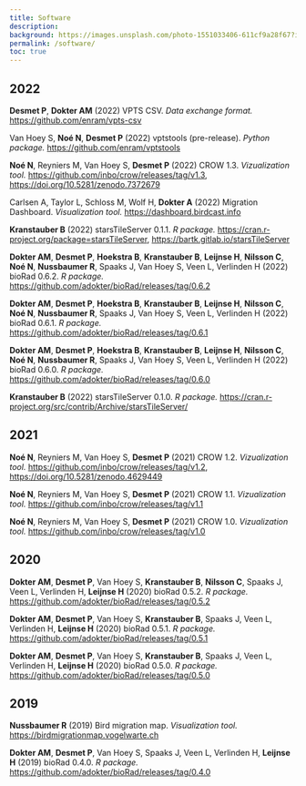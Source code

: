 ```yaml
---
title: Software
description: 
background: https://images.unsplash.com/photo-1551033406-611cf9a28f67?ixlib=rb-1.2.1&ixid=eyJhcHBfaWQiOjEyMDd9&auto=format&fit=crop&w=1000
permalink: /software/
toc: true
---
```


## 2022

**Desmet P**, **Dokter AM** (2022) VPTS CSV. _Data exchange format._ <https://github.com/enram/vpts-csv>

Van Hoey S, **Noé N**, **Desmet P** (2022) vptstools (pre-release). _Python package._ <https://github.com/enram/vptstools>

**Noé N**, Reyniers M, Van Hoey S, **Desmet P** (2022) CROW 1.3. _Vizualization tool._ <https://github.com/inbo/crow/releases/tag/v1.3>, <https://doi.org/10.5281/zenodo.7372679>

Carlsen A, Taylor L, Schloss M, Wolf H, **Dokter A** (2022) Migration Dashboard. _Visualization tool._ <https://dashboard.birdcast.info>

**Kranstauber B** (2022) starsTileServer 0.1.1. _R package._ <https://cran.r-project.org/package=starsTileServer>, <https://bartk.gitlab.io/starsTileServer>

**Dokter AM**, **Desmet P**, **Hoekstra B**, **Kranstauber B**, **Leijnse H**, **Nilsson C**, **Noé N**, **Nussbaumer R**, Spaaks J, Van Hoey S, Veen L, Verlinden H (2022) bioRad 0.6.2. _R package._ <https://github.com/adokter/bioRad/releases/tag/0.6.2>

**Dokter AM**, **Desmet P**, **Hoekstra B**, **Kranstauber B**, **Leijnse H**, **Nilsson C**, **Noé N**, **Nussbaumer R**, Spaaks J, Van Hoey S, Veen L, Verlinden H (2022) bioRad 0.6.1. _R package._ <https://github.com/adokter/bioRad/releases/tag/0.6.1>

**Dokter AM**, **Desmet P**, **Hoekstra B**, **Kranstauber B**, **Leijnse H**, **Nilsson C**, **Noé N**, **Nussbaumer R**, Spaaks J, Van Hoey S, Veen L, Verlinden H (2022) bioRad 0.6.0. _R package._ <https://github.com/adokter/bioRad/releases/tag/0.6.0>

**Kranstauber B** (2022) starsTileServer 0.1.0. _R package._ <https://cran.r-project.org/src/contrib/Archive/starsTileServer/>

## 2021

**Noé N**, Reyniers M, Van Hoey S, **Desmet P** (2021) CROW 1.2. _Vizualization tool._ <https://github.com/inbo/crow/releases/tag/v1.2>, <https://doi.org/10.5281/zenodo.4629449>

**Noé N**, Reyniers M, Van Hoey S, **Desmet P** (2021) CROW 1.1. _Vizualization tool._ <https://github.com/inbo/crow/releases/tag/v1.1>

**Noé N**, Reyniers M, Van Hoey S, **Desmet P** (2021) CROW 1.0. _Vizualization tool._ <https://github.com/inbo/crow/releases/tag/v1.0>

## 2020

**Dokter AM**, **Desmet P**, Van Hoey S, **Kranstauber B**, **Nilsson C**, Spaaks J, Veen L, Verlinden H, **Leijnse H** (2020) bioRad 0.5.2. _R package._ <https://github.com/adokter/bioRad/releases/tag/0.5.2>

**Dokter AM**, **Desmet P**, Van Hoey S, **Kranstauber B**, Spaaks J, Veen L, Verlinden H, **Leijnse H** (2020) bioRad 0.5.1. _R package._  <https://github.com/adokter/bioRad/releases/tag/0.5.1>

**Dokter AM**, **Desmet P**, Van Hoey S, **Kranstauber B**, Spaaks J, Veen L, Verlinden H, **Leijnse H** (2020) bioRad 0.5.0. _R package._ <https://github.com/adokter/bioRad/releases/tag/0.5.0>

## 2019

**Nussbaumer R** (2019) Bird migration map. _Visualization tool._ <https://birdmigrationmap.vogelwarte.ch>

**Dokter AM**, **Desmet P**, Van Hoey S, Spaaks J, Veen L, Verlinden H, **Leijnse H** (2019) bioRad 0.4.0. _R package._  <https://github.com/adokter/bioRad/releases/tag/0.4.0>
